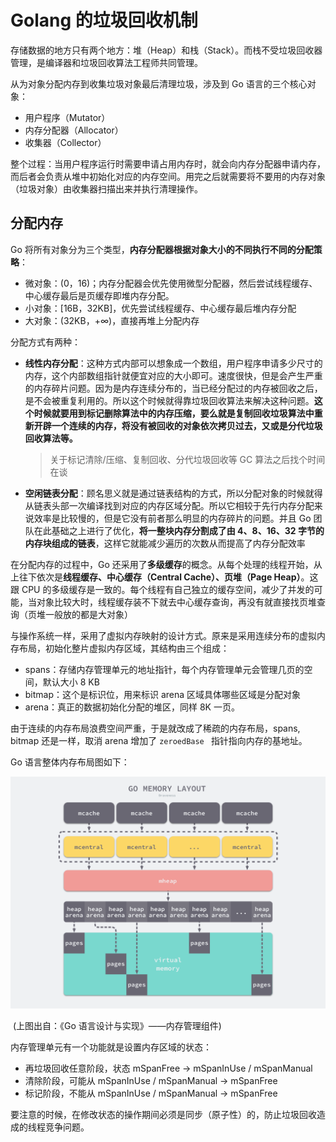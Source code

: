 # Golang 的垃圾回收机制

存储数据的地方只有两个地方：堆（Heap）和栈（Stack）。而栈不受垃圾回收器管理，是编译器和垃圾回收算法工程师共同管理。

从为对象分配内存到收集垃圾对象最后清理垃圾，涉及到 Go 语言的三个核心对象：

- 用户程序（Mutator）
- 内存分配器（Allocator）
- 收集器（Collector）

整个过程：当用户程序运行时需要申请占用内存时，就会向内存分配器申请内存，而后者会负责从堆中初始化对应的内存空间。用完之后就需要将不要用的内存对象（垃圾对象）由收集器扫描出来并执行清理操作。

## 分配内存

Go 将所有对象分为三个类型，**内存分配器根据对象大小的不同执行不同的分配策略**：

- 微对象：(0，16)；内存分配器会优先使用微型分配器，然后尝试线程缓存、中心缓存最后是页缓存即堆内存分配。
- 小对象：[16B，32KB]，优先尝试线程缓存、中心缓存最后堆内存分配
- 大对象：(32KB，+∞)，直接再堆上分配内存

分配方式有两种：

- **线性内存分配**：这种方式内部可以想象成一个数组，用户程序申请多少尺寸的内存，这个内部数组指针就便宜对应的大小即可。速度很快，但是会产生严重的内存碎片问题。因为是内存连续分布的，当已经分配过的内存被回收之后，是不会被重复利用的。所以这个时候就得靠垃圾回收算法来解决这种问题。**这个时候就要用到标记删除算法中的内存压缩，要么就是复制回收垃圾算法中重新开辟一个连续的内存，将没有被回收的对象依次拷贝过去，又或是分代垃圾回收算法等。**

  > 关于标记清除/压缩、复制回收、分代垃圾回收等 GC 算法之后找个时间在谈

- **空闲链表分配**：顾名思义就是通过链表结构的方式，所以分配对象的时候就得从链表头部一次编译找到对应的内存区域分配。所以它相较于先行内存分配来说效率是比较慢的，但是它没有前者那么明显的内存碎片的问题。并且 Go 团队在此基础之上进行了优化，**将一整块内存分割成了由 4、8、16、32 字节的内存块组成的链表**，这样它就能减少遍历的次数从而提高了内存分配效率

在分配内存的过程中，Go 还采用了**多级缓存**的概念。从每个处理的线程开始，从上往下依次是**线程缓存、中心缓存（Central Cache）、页堆（Page Heap）**。这跟 CPU 的多级缓存是一致的。每个线程有自己独立的缓存空间，减少了并发的可能，当对象比较大时，线程缓存装不下就去中心缓存查询，再没有就直接找页堆查询（页堆一般放的都是大对象）

与操作系统一样，采用了虚拟内存映射的设计方式。原来是采用连续分布的虚拟内存布局，初始化整片虚拟内存区域，其结构由三个组成：

- spans：存储内存管理单元的地址指针，每个内存管理单元会管理几页的空间，默认大小 8 KB
- bitmap：这个是标识位，用来标识 arena 区域具体哪些区域是分配对象
- arena：真正的数据初始化分配的堆区，同样 8K 一页。

由于连续的内存布局浪费空间严重，于是就改成了稀疏的内存布局，spans, bitmap 还是一样，取消 arena 增加了 `zeroedBase ` 指针指向内存的基地址。

Go 语言整体内存布局图如下：

![](./asserts/go-memory-layout.png)

​																					(上图出自：《Go 语言设计与实现》——内存管理组件)

内存管理单元有一个功能就是设置内存区域的状态：

- 再垃圾回收任意阶段，状态 mSpanFree -> mSpanInUse / mSpanManual
- 清除阶段，可能从 mSpanInUse / mSpanManual -> mSpanFree
- 标记阶段，不能从 mSpanInUse / mSpanManual -> mSpanFree

要注意的时候，在修改状态的操作期间必须是同步（原子性）的，防止垃圾回收造成的线程竞争问题。

